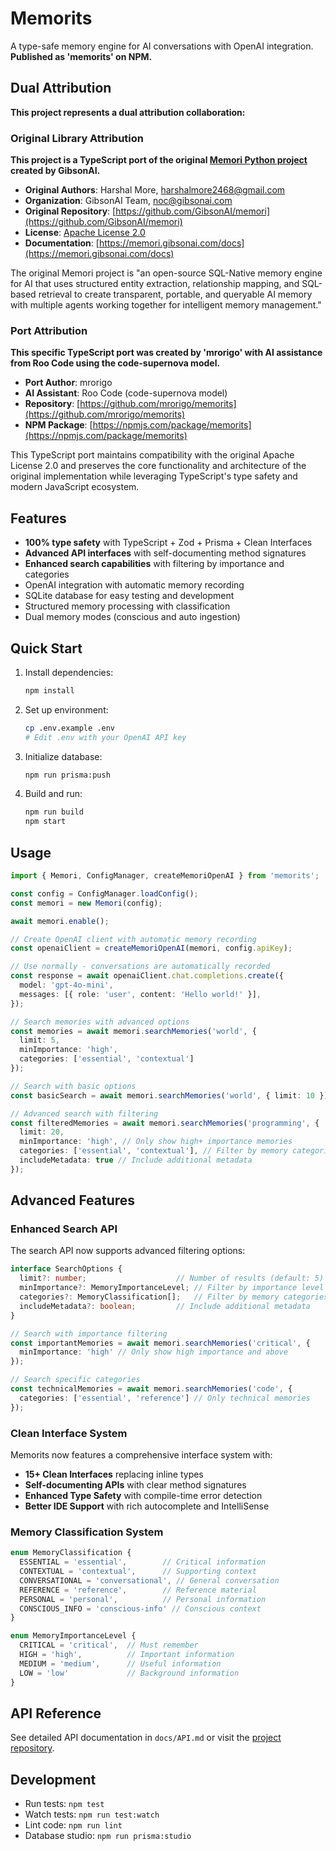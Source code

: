 # Memorits

A type-safe memory engine for AI conversations with OpenAI integration. **Published as 'memorits' on NPM.**

## Dual Attribution

**This project represents a dual attribution collaboration:**

### Original Library Attribution
**This project is a TypeScript port of the original [Memori Python project](https://github.com/GibsonAI/memori) created by GibsonAI.**

- **Original Authors**: Harshal More, harshalmore2468@gmail.com
- **Organization**: GibsonAI Team, noc@gibsonai.com
- **Original Repository**: [https://github.com/GibsonAI/memori](https://github.com/GibsonAI/memori)
- **License**: [Apache License 2.0](LICENSE)
- **Documentation**: [https://memori.gibsonai.com/docs](https://memori.gibsonai.com/docs)

The original Memori project is "an open-source SQL-Native memory engine for AI that uses structured entity extraction, relationship mapping, and SQL-based retrieval to create transparent, portable, and queryable AI memory with multiple agents working together for intelligent memory management."

### Port Attribution
**This specific TypeScript port was created by 'mrorigo' with AI assistance from Roo Code using the code-supernova model.**

- **Port Author**: mrorigo
- **AI Assistant**: Roo Code (code-supernova model)
- **Repository**: [https://github.com/mrorigo/memorits](https://github.com/mrorigo/memorits)
- **NPM Package**: [https://npmjs.com/package/memorits](https://npmjs.com/package/memorits)

This TypeScript port maintains compatibility with the original Apache License 2.0 and preserves the core functionality and architecture of the original implementation while leveraging TypeScript's type safety and modern JavaScript ecosystem.

## Features

- **100% type safety** with TypeScript + Zod + Prisma + Clean Interfaces
- **Advanced API interfaces** with self-documenting method signatures
- **Enhanced search capabilities** with filtering by importance and categories
- OpenAI integration with automatic memory recording
- SQLite database for easy testing and development
- Structured memory processing with classification
- Dual memory modes (conscious and auto ingestion)

## Quick Start

1. Install dependencies:
   ```bash
   npm install
   ```

2. Set up environment:
   ```bash
   cp .env.example .env
   # Edit .env with your OpenAI API key
   ```

3. Initialize database:
   ```bash
   npm run prisma:push
   ```

4. Build and run:
   ```bash
   npm run build
   npm start
   ```

## Usage

```typescript
import { Memori, ConfigManager, createMemoriOpenAI } from 'memorits';

const config = ConfigManager.loadConfig();
const memori = new Memori(config);

await memori.enable();

// Create OpenAI client with automatic memory recording
const openaiClient = createMemoriOpenAI(memori, config.apiKey);

// Use normally - conversations are automatically recorded
const response = await openaiClient.chat.completions.create({
  model: 'gpt-4o-mini',
  messages: [{ role: 'user', content: 'Hello world!' }],
});

// Search memories with advanced options
const memories = await memori.searchMemories('world', {
  limit: 5,
  minImportance: 'high',
  categories: ['essential', 'contextual']
});

// Search with basic options
const basicSearch = await memori.searchMemories('world', { limit: 10 });

// Advanced search with filtering
const filteredMemories = await memori.searchMemories('programming', {
  limit: 20,
  minImportance: 'high', // Only show high+ importance memories
  categories: ['essential', 'contextual'], // Filter by memory categories
  includeMetadata: true // Include additional metadata
});
```

## Advanced Features

### Enhanced Search API

The search API now supports advanced filtering options:

```typescript
interface SearchOptions {
  limit?: number;                    // Number of results (default: 5)
  minImportance?: MemoryImportanceLevel; // Filter by importance level
  categories?: MemoryClassification[];   // Filter by memory categories
  includeMetadata?: boolean;         // Include additional metadata
}

// Search with importance filtering
const importantMemories = await memori.searchMemories('critical', {
  minImportance: 'high' // Only show high importance and above
});

// Search specific categories
const technicalMemories = await memori.searchMemories('code', {
  categories: ['essential', 'reference'] // Only technical memories
});
```

### Clean Interface System

Memorits now features a comprehensive interface system with:
- **15+ Clean Interfaces** replacing inline types
- **Self-documenting APIs** with clear method signatures
- **Enhanced Type Safety** with compile-time error detection
- **Better IDE Support** with rich autocomplete and IntelliSense

### Memory Classification System

```typescript
enum MemoryClassification {
  ESSENTIAL = 'essential',        // Critical information
  CONTEXTUAL = 'contextual',      // Supporting context
  CONVERSATIONAL = 'conversational', // General conversation
  REFERENCE = 'reference',        // Reference material
  PERSONAL = 'personal',          // Personal information
  CONSCIOUS_INFO = 'conscious-info' // Conscious context
}

enum MemoryImportanceLevel {
  CRITICAL = 'critical',  // Must remember
  HIGH = 'high',          // Important information
  MEDIUM = 'medium',      // Useful information
  LOW = 'low'             // Background information
}
```

## API Reference

See detailed API documentation in `docs/API.md` or visit the [project repository](https://github.com/mrorigo/memorits).

## Development

- Run tests: `npm test`
- Watch tests: `npm run test:watch`
- Lint code: `npm run lint`
- Database studio: `npm run prisma:studio`